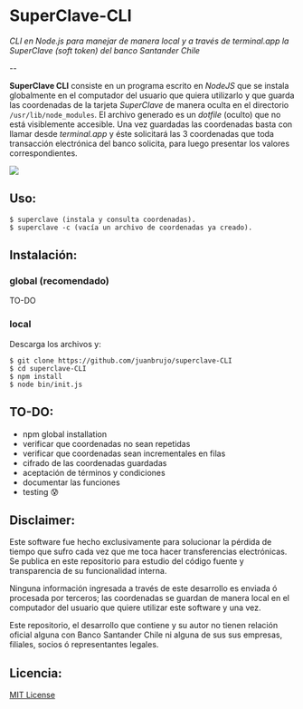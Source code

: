 # SuperClave-CLI

*CLI en Node.js para manejar de manera local y a través de terminal.app la SuperClave (soft token) del banco Santander Chile*

--

**SuperClave CLI** consiste en un programa escrito en *NodeJS* que se instala globalmente en el computador del usuario que quiera utilizarlo y que guarda las coordenadas de la tarjeta *SuperClave* de manera oculta en el directorio `/usr/lib/node_modules`. El archivo generado es un *dotfile* (oculto) que no está visiblemente accesible. Una vez guardadas las coordenadas basta con llamar desde *terminal.app* y éste solicitará las 3 coordenadas que toda transacción electrónica del banco solicita, para luego presentar los valores correspondientes.

![](https://dl.dropboxusercontent.com/u/3522/superclave-CLI.png)

## Uso:

```
$ superclave (instala y consulta coordenadas).
$ superclave -c (vacía un archivo de coordenadas ya creado).
```

## Instalación:

### global (recomendado)

TO-DO

### local

Descarga los archivos y:

```
$ git clone https://github.com/juanbrujo/superclave-CLI
$ cd superclave-CLI
$ npm install
$ node bin/init.js
```

## TO-DO:

- npm global installation
- verificar que coordenadas no sean repetidas
- verificar que coordenadas sean incrementales en filas
- cifrado de las coordenadas guardadas
- aceptación de términos y condiciones
- documentar las funciones
- testing 😰

## Disclaimer:

Este software fue hecho exclusivamente para solucionar la pérdida de tiempo que sufro cada vez que me toca hacer transferencias electrónicas. Se publica en este repositorio para estudio del código fuente y transparencia de su funcionalidad interna.

Ninguna información ingresada a través de este desarrollo es enviada ó procesada por terceros; las coordenadas se guardan de manera local en el computador del usuario que quiere utilizar este software y una vez.

Este repositorio, el desarrollo que contiene y su autor no tienen relación oficial alguna con Banco Santander Chile ni alguna de sus sus empresas, filiales, socios ó representantes legales. 

## Licencia:

[MIT License](https://github.com/juanbrujo/superclave-CLI/blob/master/LICENSE)